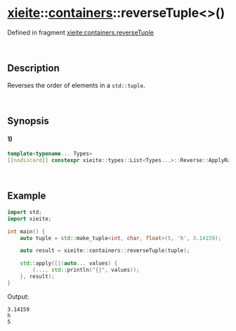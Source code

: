 # [xieite](../../xieite.md)\:\:[containers](../../containers.md)\:\:reverseTuple\<\>\(\)
Defined in fragment [xieite:containers.reverseTuple](../../../src/containers/reverse_tuple.cpp)

&nbsp;

## Description
Reverses the order of elements in a `std::tuple`.

&nbsp;

## Synopsis
#### 1)
```cpp
template<typename... Types>
[[nodiscard]] constexpr xieite::types::List<Types...>::Reverse::ApplyRange<std::tuple> reverseTuple(const std::tuple<Types...>& tuple) noexcept;
```

&nbsp;

## Example
```cpp
import std;
import xieite;

int main() {
    auto tuple = std::make_tuple<int, char, float>(5, 'h', 3.14159);

    auto result = xieite::containers::reverseTuple(tuple);

    std::apply([](auto... values) {
        (..., std::println("{}", values));
    }, result);
}
```
Output:
```
3.14159
h
5
```
